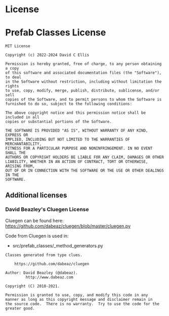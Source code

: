 # License #
# Prefab Classes License #

```
MIT License

Copyright (c) 2022-2024 David C Ellis

Permission is hereby granted, free of charge, to any person obtaining a copy
of this software and associated documentation files (the "Software"), to deal
in the Software without restriction, including without limitation the rights
to use, copy, modify, merge, publish, distribute, sublicense, and/or sell
copies of the Software, and to permit persons to whom the Software is
furnished to do so, subject to the following conditions:

The above copyright notice and this permission notice shall be included in all
copies or substantial portions of the Software.

THE SOFTWARE IS PROVIDED "AS IS", WITHOUT WARRANTY OF ANY KIND, EXPRESS OR
IMPLIED, INCLUDING BUT NOT LIMITED TO THE WARRANTIES OF MERCHANTABILITY,
FITNESS FOR A PARTICULAR PURPOSE AND NONINFRINGEMENT. IN NO EVENT SHALL THE
AUTHORS OR COPYRIGHT HOLDERS BE LIABLE FOR ANY CLAIM, DAMAGES OR OTHER
LIABILITY, WHETHER IN AN ACTION OF CONTRACT, TORT OR OTHERWISE, ARISING FROM,
OUT OF OR IN CONNECTION WITH THE SOFTWARE OR THE USE OR OTHER DEALINGS IN THE
SOFTWARE.
```


## Additional licenses ##

### David Beazley's Cluegen License ###

Cluegen can be found here: https://github.com/dabeaz/cluegen/blob/master/cluegen.py

Code from Cluegen is used in:

* src/prefab_classes/_method_generators.py

```
Classes generated from type clues.

    https://github.com/dabeaz/cluegen

Author: David Beazley (@dabeaz).
         http://www.dabeaz.com

Copyright (C) 2018-2021.

Permission is granted to use, copy, and modify this code in any
manner as long as this copyright message and disclaimer remain in
the source code.  There is no warranty.  Try to use the code for the
greater good.
```
